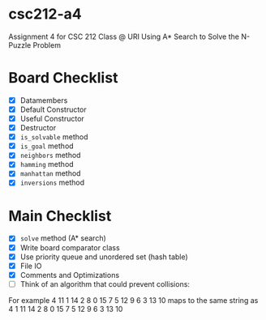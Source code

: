 # csc212-a4
Assignment 4 for CSC 212 Class @ URI
Using A* Search to Solve the N-Puzzle Problem

# Board Checklist
- [x] Datamembers
- [x] Default Constructor
- [x] Useful Constructor
- [x] Destructor 
- [x] `is_solvable` method
- [x] `is_goal` method
- [x] `neighbors` method
- [x] `hamming` method
- [x] `manhattan` method
- [x] `inversions` method

# Main Checklist 
- [x] `solve` method (A* search)
- [x] Write board comparator class
- [x] Use priority queue and unordered set (hash table)
- [x] File IO
- [x] Comments and Optimizations
- [ ] Think of an algorithm that could prevent collisions: 

For example 4 11 1 14
            2 8 0 15
            7 5 12 9
            6 3 13 10 
maps to the same string as 
            4 1 11 14
            2 8 0 15
            7 5 12 9
            6 3 13 10
